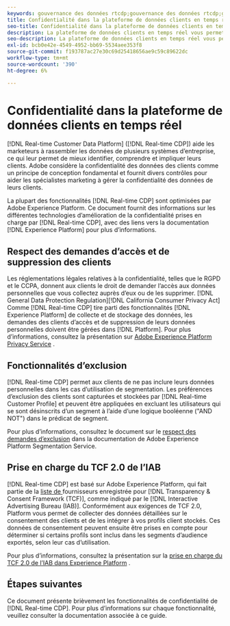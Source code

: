 ```yaml
---
keywords: gouvernance des données rtcdp;gouvernance des données rtcdp;gouvernance des données de profil client en temps réel;rtcdp de confidentialité;rtcdp de confidentialité
title: Confidentialité dans la plateforme de données clients en temps réel
seo-title: Confidentialité dans la plateforme de données clients en temps réel
description: La plateforme de données clients en temps réel vous permet de rationaliser le processus de mise en conformité de vos opérations de données avec les réglementations de confidentialité.
seo-description: La plateforme de données clients en temps réel vous permet de rationaliser le processus de mise en conformité de vos opérations de données avec les réglementations de confidentialité.
exl-id: bcb0e42e-4549-4952-bb69-5534aee353f8
source-git-commit: f193787ac27e30c69d25418656ae9c59c89622dc
workflow-type: tm+mt
source-wordcount: '390'
ht-degree: 6%

---
```


# Confidentialité dans la plateforme de données clients en temps réel

[!DNL Real-time Customer Data Platform] ([!DNL Real-time CDP]) aide les marketeurs à rassembler les données de plusieurs systèmes d’entreprise, ce qui leur permet de mieux identifier, comprendre et impliquer leurs clients. Adobe considère la confidentialité des données des clients comme un principe de conception fondamental et fournit divers contrôles pour aider les spécialistes marketing à gérer la confidentialité des données de leurs clients.

La plupart des fonctionnalités [!DNL Real-time CDP] sont optimisées par Adobe Experience Platform. Ce document fournit des informations sur les différentes technologies d’amélioration de la confidentialité prises en charge par [!DNL Real-time CDP], avec des liens vers la documentation [!DNL Experience Platform] pour plus d’informations.

## Respect des demandes d’accès et de suppression des clients

Les réglementations légales relatives à la confidentialité, telles que le RGPD et le CCPA, donnent aux clients le droit de demander l’accès aux données personnelles que vous collectez auprès d’eux ou de les supprimer. [!DNL General Data Protection Regulation][!DNL California Consumer Privacy Act] Comme [!DNL Real-time CDP] tire parti des fonctionnalités [!DNL Experience Platform] de collecte et de stockage des données, les demandes des clients d’accès et de suppression de leurs données personnelles doivent être gérées dans [!DNL Platform]. Pour plus d’informations, consultez la présentation sur [Adobe Experience Platform Privacy Service](../../privacy-service/home.md) .

## Fonctionnalités d’exclusion

[!DNL Real-time CDP] permet aux clients de ne pas inclure leurs données personnelles dans les cas d’utilisation de segmentation. Les préférences d’exclusion des clients sont capturées et stockées par [!DNL Real-time Customer Profile] et peuvent être appliquées en excluant les utilisateurs qui se sont désinscrits d’un segment à l’aide d’une logique booléenne (&quot;AND NOT&quot;) dans le prédicat de segment.

Pour plus d’informations, consultez le document sur le [respect des demandes d’exclusion](../../segmentation/consents.md) dans la documentation de Adobe Experience Platform Segmentation Service.

## Prise en charge du TCF 2.0 de l’IAB

[!DNL Real-time CDP] est basé sur Adobe Experience Platform, qui fait partie de la  [liste de ](https://iabeurope.eu/vendor-list-tcf-v2-0/) fournisseurs enregistrée pour  [!DNL Transparency & Consent Framework (TCF)], comme indiqué par le  [!DNL Interactive Advertising Bureau (IAB)]. Conformément aux exigences de TCF 2.0, Platform vous permet de collecter des données détaillées sur le consentement des clients et de les intégrer à vos profils client stockés. Ces données de consentement peuvent ensuite être prises en compte pour déterminer si certains profils sont inclus dans les segments d’audience exportés, selon leur cas d’utilisation.

Pour plus d’informations, consultez la présentation sur la [prise en charge du TCF 2.0 de l’IAB dans Experience Platform](../../landing/governance-privacy-security/consent/iab/overview.md) .

## Étapes suivantes

Ce document présente brièvement les fonctionnalités de confidentialité de [!DNL Real-time CDP]. Pour plus d’informations sur chaque fonctionnalité, veuillez consulter la documentation associée à ce guide.
